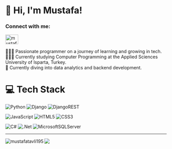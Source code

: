 # 👋 Hi, I'm Mustafa!

<h3>Connect with me:</h3>
<p align="left">
<a href="https://www.linkedin.com/in/mustafa-tavl%C4%B1-12a5b5238/" target="blank"><img align="center" src="https://raw.githubusercontent.com/rahuldkjain/github-profile-readme-generator/master/src/images/icons/Social/linked-in-alt.svg" alt="mustafa tavlı" height="30" width="40" /></a>
</p>

👩🏻‍💻 Passionate programmer on a journey of learning and growing in tech.  
👩🏻‍🎓 Currently studying Computer Programming at the Applied Sciences University of Isparta, Turkey.  
💭 Currently diving into data analytics and backend development.  

# 💻 Tech Stack
<!-- Badges from https://github.com/Ileriayo/markdown-badges -->
![Python](https://img.shields.io/badge/python-3670A0?style=for-the-badge&logo=python&logoColor=ffdd54)
![Django](https://img.shields.io/badge/django-%23092E20.svg?style=for-the-badge&logo=django&logoColor=white)
![DjangoREST](https://img.shields.io/badge/DJANGO-REST-ff1709?style=for-the-badge&logo=django&logoColor=white&color=ff1709&labelColor=gray)

![JavaScript](https://img.shields.io/badge/javascript-%23323330.svg?style=for-the-badge&logo=javascript&logoColor=%23F7DF1E)
![HTML5](https://img.shields.io/badge/html5-%23E34F26.svg?style=for-the-badge&logo=html5&logoColor=white)
![CSS3](https://img.shields.io/badge/css3-%231572B6.svg?style=for-the-badge&logo=css3&logoColor=white)

![C#](https://img.shields.io/badge/c%23-%23239120.svg?style=for-the-badge&logo=csharp&logoColor=white)
![.Net](https://img.shields.io/badge/.NET-5C2D91?style=for-the-badge&logo=.net&logoColor=white)
![MicrosoftSQLServer](https://img.shields.io/badge/Microsoft%20SQL%20Server-CC2927?style=for-the-badge&logo=microsoft%20sql%20server&logoColor=white)

---

<p><img align="left" src="https://github-readme-stats.vercel.app/api/top-langs?username=mustafatavli195&show_icons=true&locale=en&layout=compact" alt="mustafatavli195" /></p>

<!-- GitHub stats from https://github.com/anuraghazra/github-readme-stats -->
![](https://github-readme-stats.vercel.app/api?username=mustafatavli195&show_icons=true&theme=radical&hide_border=false&include_all_commits=true&count_private=true)<br/>
